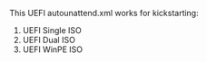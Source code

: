 This UEFI autounattend.xml works for kickstarting:

1. UEFI Single ISO
2. UEFI Dual ISO
3. UEFI WinPE ISO
